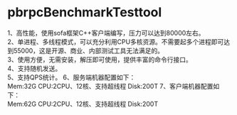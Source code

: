 pbrpcBenchmarkTesttool
======================
1、高性能，使用sofa框架C++客户端编写，压力可以达到80000左右。    
2、单进程、多线程模式，可以充分利用CPU多核资源。不需要起多个进程即可达到55000，这是开源、商业、内部测试工具无法满足的。    
3、使用方便，无需安装，解压即可使用，提供丰富的命令行接口。    
4、支持随机发送。    
5、支持QPS统计。
6、服务端机器配置如下：     
Mem:32G CPU:2CPU、12核、支持超线程  Disk:200T
7、客户端机器配置如下：     
Mem:62G CPU:2CPU、12核、支持超线程  Disk:200T
